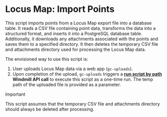 # Locus Map: Import Points

This script imports points from a Locus Map export file into a database table. It reads a CSV file containing point data, transforms the data into a structured format, and inserts it into a PostgreSQL database table. Additionally, it downloads any attachments associated with the points and saves them to a specified directory. It then deletes the temporary CSV file and attachments directory used for processing the Locus Map data.

 The envisioned way to use this script is:

1. User uploads Locus Map data via a web app (`gc-uploads`).
2. Upon completion of the upload, `gc-uploads` triggers a **[run script by path](https://app.windmill.dev/openapi.html#tag/job/POST/w/{workspace}/jobs/run/p/{path}) Windmill API call** to execute this script as a one-time run. The temp path of the uploaded file is provided as a parameter.

> [!IMPORTANT]
> This script assumes that the temporary CSV file and attachments directory should always be deleted after processing.